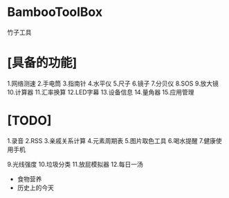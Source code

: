 # BambooToolBox
竹子工具

# [具备的功能]
1.网络测速
2.手电筒
3.指南针
4.水平仪
5.尺子
6.镜子
7.分贝仪
8.SOS
9.放大镜
10.计算器
11.汇率换算
12.LED字幕
13.设备信息
14.量角器
15.应用管理

# [TODO]
1.录音
2.RSS
3.亲戚关系计算
4.元素周期表
5.图片取色工具
6.喝水提醒
7.健康使用手机

9.光线强度
10.垃圾分类
11.放屁模拟器
12.每日一汤
- 食物营养
- 历史上的今天